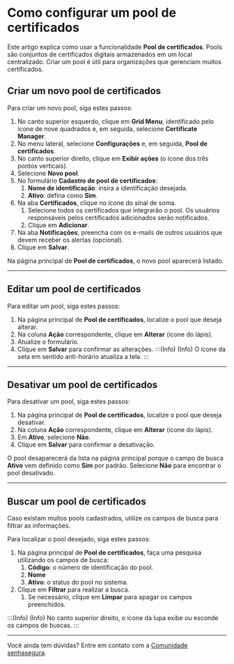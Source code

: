 # Como configurar um pool de certificados

Este artigo explica como usar a funcionalidade **Pool de certificados**. Pools são conjuntos de certificados digitais armazenados em um local centralizado. Criar um pool é útil para organizações que gerenciam muitos certificados.

## Criar um novo pool de certificados
Para criar um novo pool, siga estes passos:

1. No canto superior esquerdo, clique em **Grid Menu**, identificado pelo ícone de nove quadrados e, em seguida, selecione **Certificate Manager**.
2. No menu lateral, selecione **Configurações** e, em seguida, **Pool de certificados**.
3. No canto superior direito, clique em **Exibir ações** (o ícone dos três pontos verticais).
4. Selecione **Novo pool**.
5. No formulário **Cadastro de pool de certificados**:
    1. **Nome de identificação**: insira a identificação desejada.
    2. **Ativo**: defina como **Sim**.
6. Na aba **Certificados**, clique no ícone do sinal de soma.
    1. Selecione todos os certificados que integrarão o pool. Os usuários responsáveis pelos certificados adicionados serão notificados. 
    2. Clique em **Adicionar**.
7. Na aba **Notificações**, preencha com os e-mails de outros usuários que devem receber os alertas (opcional).
8. Clique em **Salvar**.

Na página principal de **Pool de certificados**, o novo pool aparecerá listado.
***
## Editar um pool de certificados
Para editar um pool, siga estes passos:

1. Na página principal de **Pool de certificados**, localize o pool que deseja alterar.
2. Na coluna **Ação** correspondente, clique em **Alterar** (ícone do lápis).
3. Atualize o formulário.
4. Clique em **Salvar** para confirmar as alterações.
:::(Info) (Info)
O ícone da seta em sentido anti-horário atualiza a tela.
:::
***
## Desativar um pool de certificados
Para desativar um pool, siga estes passos:

1. Na página principal de **Pool de certificados**, localize o pool que deseja desativar.
2. Na coluna **Ação** correspondente, clique em **Alterar** (ícone do lápis).
3. Em **Ativo**, selecione **Não**.
4. Clique em **Salvar** para confirmar a desativação.

O pool desaparecerá da lista na página principal porque o campo de busca **Ativo** vem definido como **Sim** por padrão. Selecione **Não** para encontrar o pool desativado.
***
## Buscar um pool de certificados
Caso existam muitos pools cadastrados, utilize os campos de busca para filtrar as informações.

Para localizar o pool desejado, siga estes passos:

1. Na página principal de **Pool de certificados**, faça uma pesquisa utilizando os campos de busca:
    1. **Código**: o número de identificação do pool.
    2. **Nome**
    3. **Ativo**: o status do pool no sistema.
2. Clique em **Filtrar** para realizar a busca.
    1. Se necessário, clique em **Limpar** para apagar os campos preenchidos.

:::(Info) (Info)
No canto superior direito, o ícone da lupa exibe ou esconde os campos de buscas.
:::
***
Você ainda tem dúvidas? Entre em contato com a [Comunidade senhasegura](https://community.senhasegura.io/).
